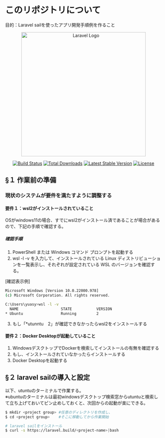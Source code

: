 # このリポジトリについて

目的：Laravel sailを使ったアプリ開発手順例を作ること


<p align="center"><a href="https://laravel.com" target="_blank"><img src="https://raw.githubusercontent.com/laravel/art/master/logo-lockup/5%20SVG/2%20CMYK/1%20Full%20Color/laravel-logolockup-cmyk-red.svg" width="400" alt="Laravel Logo"></a></p>

<p align="center">
<a href="https://github.com/laravel/framework/actions"><img src="https://github.com/laravel/framework/workflows/tests/badge.svg" alt="Build Status"></a>
<a href="https://packagist.org/packages/laravel/framework"><img src="https://img.shields.io/packagist/dt/laravel/framework" alt="Total Downloads"></a>
<a href="https://packagist.org/packages/laravel/framework"><img src="https://img.shields.io/packagist/v/laravel/framework" alt="Latest Stable Version"></a>
<a href="https://packagist.org/packages/laravel/framework"><img src="https://img.shields.io/packagist/l/laravel/framework" alt="License"></a>
</p>

## §１ 作業前の準備

### 現状のシステムが要件を満たすように調整する

#### 要件１：wsl2がインストールされていること

OSがwindows11の場合、すでにwsl2がインストール済であることが場合があるので、下記の手順で確認する。

##### 確認手順

1. PowerShell または Windows コマンド プロンプトを起動する
1. wsl -l -v を入力して、インストールされている Linux ディストリビューションを一覧表示し、それぞれが設定されている WSL のバージョンを確認する。

[確認表示例]

```bash
Microsoft Windows [Version 10.0.22000.978]
(c) Microsoft Corporation. All rights reserved.

C:\Users\yuasy>wsl -l -v
  NAME                   STATE           VERSION
* Ubuntu                 Running         2
```

3. もし「*utunntu　2」が確認できなかったらwsl2をインストールする

#### 要件２：Docker Desktopが起動していること

1. WindowsデスクトップでDockerを検索してインストールの有無を確認する
1. もし、インストールされていなかったらインストールする
1. Docker Desktopを起動する

## §２ laravel sailの導入と設定

以下、utuntuのターミナルで作業する。  
※ubuntuのターミナルは最初windowsデスクトップ検索窓からutuntuと検索して立ち上げておいてピン止めしておくと、次回からの起動が楽にできる。

```bash
$ mkdir <project group> #任意のディレクトリを作成し、
$ cd <project group>    #そこに移動してから作業開始

# laravel sailをインストール
$ curl -s https://laravel.build/<project-name>|bash
```
